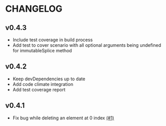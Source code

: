 # CHANGELOG

## v0.4.3
- Include test coverage in build process
- Add test to cover scenario with all optional arguments being undefined for immutableSplice method

## v0.4.2
- Keep devDependencies up to date
- Add code climate integration
- Add test coverage report

## v0.4.1
- Fix bug while deleting an element at 0 index [(#1)](https://github.com/georapbox/immutable-arrays/pull/1)
